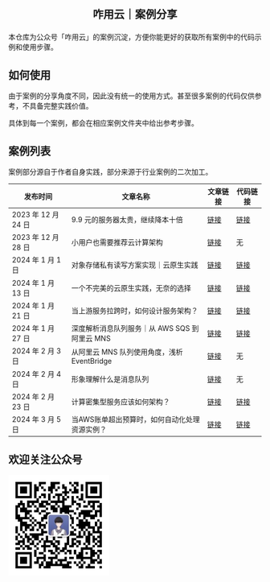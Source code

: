 <h2 align="center">

咋用云｜案例分享

</h2>

本仓库为公众号「咋用云」的案例沉淀，方便你能更好的获取所有案例中的代码示例和使用步骤。

## 如何使用

由于案例的分享角度不同，因此没有统一的使用方式。甚至很多案例的代码仅供参考，不具备完整实践价值。

具体到每一个案例，都会在相应案例文件夹中给出参考步骤。

## 案例列表

案例部分源自于作者自身实践，部分来源于行业案例的二次加工。

| 发布时间            | 文章名称                                      | 文章链接                                                  | 代码链接                     |
| ------------------- | --------------------------------------------- | --------------------------------------------------------- | ---------------------------- |
| 2023 年 12 月 24 日 | 9.9 元的服务器太贵，继续降本十倍              | [链接](https://mp.weixin.qq.com/s/-P3AV3R6w_JZINONzu0mkA) | [链接](./architecture/M001/) |
| 2023 年 12 月 28 日 | 小用户也需要推荐云计算架构                    | [链接](https://mp.weixin.qq.com/s/Vj-FC9L4EUjvl6NBri4u5Q) | 无                           |
| 2024 年 1 月 1 日   | 对象存储私有读写方案实现｜云原生实践          | [链接](https://mp.weixin.qq.com/s/u59tJvtJI9S1Z16NrpFXlA) | [链接](./architecture/M002/) |
| 2024 年 1 月 13 日  | 一个不完美的云原生实践，无奈的选择            | [链接](https://mp.weixin.qq.com/s/G-_1y-uAtd_PwF-X1zjhbQ) | [链接](./architecture/M003/) |
| 2024 年 1 月 21 日  | 当上游服务拉跨时，如何设计服务架构？          | [链接](https://mp.weixin.qq.com/s/wB1OCum0ehYWEQ-zrRZmUA) | [链接](./architecture/M004/) |
| 2024 年 1 月 27 日  | 深度解析消息队列服务｜从 AWS SQS 到阿里云 MNS | [链接](https://mp.weixin.qq.com/s/-cvD5F8fcge6DyiaEKhXWw) | [链接](./architecture/M005/) |
| 2024 年 2 月 3 日   | 从阿里云 MNS 队列使用角度，浅析 EventBridge   | [链接](https://mp.weixin.qq.com/s/xEsoTSA1ufU36zUIujQSfw) | 无                           |
| 2024 年 2 月 4 日   | 形象理解什么是消息队列   | [链接](https://mp.weixin.qq.com/s/RYtMMKhJ5huBNyfG14S5Xg) | 无                           |
| 2024 年 2 月 23 日   | 计算密集型服务应该如何架构？   | [链接](https://mp.weixin.qq.com/s/zQHSKQ-CGMynmK50n5DQcw) | [链接](./architecture/M006/)                           |
| 2024 年 3 月 5 日   | 当AWS账单超出预算时，如何自动化处理资源实例？   | [链接](https://mp.weixin.qq.com/s/zAMuQ29Xp7DnDE74RqffnQ) | [链接](./architecture/M007/)                           |

## 欢迎关注公众号

<img width="200" src="./asset/qrcode.jpg"/>
